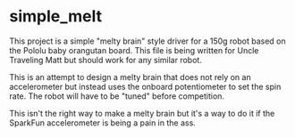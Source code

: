 # simple_melt

This project is a simple "melty brain" style driver for a 150g robot based on the
Pololu baby orangutan board. This file is being written for Uncle Traveling Matt
but should work for any similar robot.

This is an attempt to design a melty brain that does not rely on an accelerometer
but instead uses the onboard potentiometer to set the spin rate. The robot will
have to be "tuned" before competition.

This isn't the right way to make a melty brain but it's a way to do it if the
SparkFun accelerometer is being a pain in the ass.
